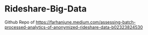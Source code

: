 # Rideshare-Big-Data
Github Repo of https://farhanjune.medium.com/assessing-batch-processed-analytics-of-anonymized-rideshare-data-b02323824530
